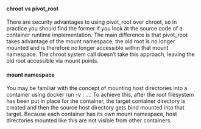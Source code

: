 #### chroot vs pivot_root

There are security advantages to using pivot_root over chroot, so in practice you should find the former if you 
look at the source code of a container runtime implementation. The main difference is that pivot_root takes advantage of the 
mount namespace; the old root is no longer mounted and is therefore no longer accessible within that mount namespace. 
The chroot system call doesn’t take this approach, leaving the old root accessible via mount points.

#### mount namespace
You may be familiar with the concept of mounting host directories into a container using docker run -v <host directory>:<container directory> ....
  To achieve this, after the root filesystem has been put in place for the container, the target container directory is created and then the source 
  host directory gets bind mounted into that target. Because each container has its own mount namespace, host directories mounted like this
  are not visible from other containers.
